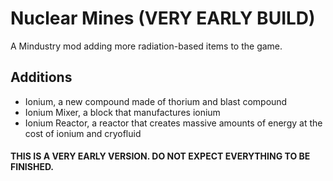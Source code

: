 # Nuclear Mines (VERY EARLY BUILD)
A Mindustry mod adding more radiation-based items to the game.

## Additions
- Ionium, a new compound made of thorium and blast compound
- Ionium Mixer, a block that manufactures ionium
- Ionium Reactor, a reactor that creates massive amounts of energy at the cost of ionium and cryofluid

#### THIS IS A VERY EARLY VERSION. DO NOT EXPECT EVERYTHING TO BE FINISHED.
